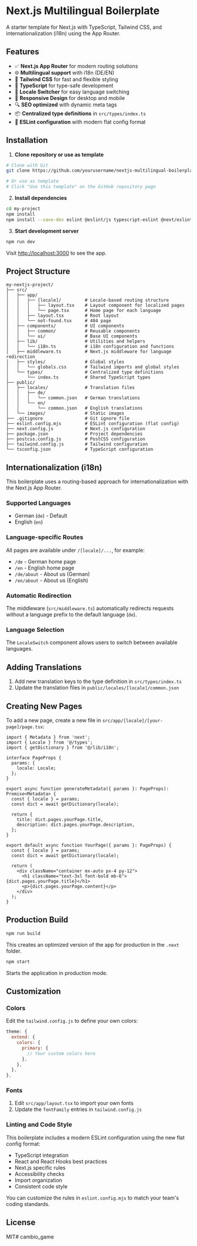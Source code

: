 # Next.js Multilingual Boilerplate

A starter template for Next.js with TypeScript, Tailwind CSS, and internationalization (i18n) using the App Router.

## Features

- ✅ **Next.js App Router** for modern routing solutions
- 🌐 **Multilingual support** with i18n (DE/EN)
- 🎨 **Tailwind CSS** for fast and flexible styling
- 📝 **TypeScript** for type-safe development
- 🔄 **Locale Switcher** for easy language switching
- 📱 **Responsive Design** for desktop and mobile
- 🔍 **SEO optimized** with dynamic meta tags
- 📦 **Centralized type definitions** in `src/types/index.ts`
- 🧹 **ESLint configuration** with modern flat config format

## Installation

1. **Clone repository or use as template**

```bash
# Clone with Git
git clone https://github.com/yourusername/nextjs-multilingual-boilerplate.git my-project

# Or use as template
# Click "Use this template" on the GitHub repository page
```

2. **Install dependencies**

```bash
cd my-project
npm install
npm install --save-dev eslint @eslint/js typescript-eslint @next/eslint-plugin-next eslint-plugin-react eslint-plugin-react-hooks eslint-plugin-jsx-a11y eslint-plugin-import
```

3. **Start development server**

```bash
npm run dev
```

Visit [http://localhost:3000](http://localhost:3000) to see the app.

## Project Structure

```
my-nextjs-project/
├── src/
│   ├── app/
│   │   ├── [locale]/         # Locale-based routing structure
│   │   │   ├── layout.tsx    # Layout component for localized pages
│   │   │   └── page.tsx      # Home page for each language
│   │   ├── layout.tsx        # Root layout
│   │   └── not-found.tsx     # 404 page
│   ├── components/           # UI components
│   │   ├── common/           # Reusable components
│   │   └── ui/               # Base UI components
│   ├── lib/                  # Utilities and helpers
│   │   └── i18n.ts           # i18n configuration and functions
│   ├── middleware.ts         # Next.js middleware for language redirection
│   ├── styles/               # Global styles
│   │   └── globals.css       # Tailwind imports and global styles
│   └── types/                # Centralized type definitions
│       └── index.ts          # Shared TypeScript types
├── public/
│   ├── locales/              # Translation files
│   │   ├── de/
│   │   │   └── common.json   # German translations
│   │   └── en/
│   │       └── common.json   # English translations
│   └── images/               # Static images
├── .gitignore                # Git ignore file
├── eslint.config.mjs         # ESLint configuration (flat config)
├── next.config.js            # Next.js configuration
├── package.json              # Project dependencies
├── postcss.config.js         # PostCSS configuration
├── tailwind.config.js        # Tailwind configuration
└── tsconfig.json             # TypeScript configuration
```

## Internationalization (i18n)

This boilerplate uses a routing-based approach for internationalization with the Next.js App Router.

### Supported Languages

- German (`de`) - Default
- English (`en`)

### Language-specific Routes

All pages are available under `/[locale]/...`, for example:
- `/de` - German home page
- `/en` - English home page
- `/de/about` - About us (German)
- `/en/about` - About us (English)

### Automatic Redirection

The middleware (`src/middleware.ts`) automatically redirects requests without a language prefix to the default language (`de`).

### Language Selection

The `LocaleSwitch` component allows users to switch between available languages.

## Adding Translations

1. Add new translation keys to the type definition in `src/types/index.ts`
2. Update the translation files in `public/locales/[locale]/common.json`

## Creating New Pages

To add a new page, create a new file in `src/app/[locale]/[your-page]/page.tsx`:

```tsx
import { Metadata } from 'next';
import { Locale } from '@/types';
import { getDictionary } from '@/lib/i18n';

interface PageProps {
  params: {
    locale: Locale;
  };
}

export async function generateMetadata({ params }: PageProps): Promise<Metadata> {
  const { locale } = params;
  const dict = await getDictionary(locale);

  return {
    title: dict.pages.yourPage.title,
    description: dict.pages.yourPage.description,
  };
}

export default async function YourPage({ params }: PageProps) {
  const { locale } = params;
  const dict = await getDictionary(locale);

  return (
    <div className="container mx-auto px-4 py-12">
      <h1 className="text-3xl font-bold mb-6">{dict.pages.yourPage.title}</h1>
      <p>{dict.pages.yourPage.content}</p>
    </div>
  );
}
```

## Production Build

```bash
npm run build
```

This creates an optimized version of the app for production in the `.next` folder.

```bash
npm start
```

Starts the application in production mode.

## Customization

### Colors

Edit the `tailwind.config.js` to define your own colors:

```js
theme: {
  extend: {
    colors: {
      primary: {
        // Your custom colors here
      },
    },
  },
},
```

### Fonts

1. Edit `src/app/layout.tsx` to import your own fonts
2. Update the `fontFamily` entries in `tailwind.config.js`

### Linting and Code Style

This boilerplate includes a modern ESLint configuration using the new flat config format:

- TypeScript integration
- React and React Hooks best practices
- Next.js specific rules
- Accessibility checks
- Import organization
- Consistent code style

You can customize the rules in `eslint.config.mjs` to match your team's coding standards.

## License

MIT# cambio_game
